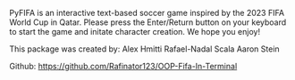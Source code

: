 PyFIFA is an interactive text-based soccer game inspired by the 2023 FIFA World 
Cup in Qatar. Please press the Enter/Return button on your keyboard to start the 
game and initate character creation. We hope you enjoy!

This package was created by:
Alex Hmitti
Rafael-Nadal Scala
Aaron Stein

Github:
https://github.com/Rafinator123/OOP-Fifa-In-Terminal